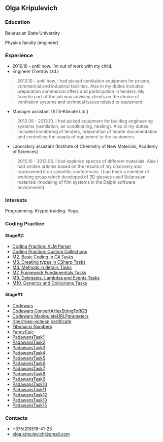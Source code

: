 ## Olga Kripulevich

### Education
Belarusian State University

Physics faculty (engineer)

### Experience
- 2016.10 - until now. I'm out of work with my child.
- Engineer (7vetrov Ltd.)
> 2013.10 - until now. I had picked ventilation equipment for private, commercial and industrial facilities. Also in my duties included preparation commercial offers and participation in tenders. My favorite part of the job was advising clients on the choice of ventilation systems and technical issues related to equipment.
- Manager assistant (STS-Klimate Ltd.)
> 2012.08 - 2013.10. I had picked equipment for building engineering systems (ventilation, air conditioning, heating). Also in my duties included monitoring of tenders, preparation of tender documentation and controlling the supply of equipment to the customers.
- Laboratory assistant (Institute of Chemistry of New Materials, Academy of Sciences)
> 2010.10 - 2012.06. I had explored spectra of different materials. Also I had wroten articles based on the results of my discovery and represented it on scientific conferences. I had been a member of working group which developed of 3D glasses used Belarusian materials (modeling of film systems in the Delphi software environment).

### Interests
Programming. Krypto traiding. Yoga.

### Coding Practice

#### Stage#2:
- [Coding Practice: XLM Parser](https://github.com/OlgaSheva/CodingPracticeXLMParser)
- [Coding Practice: Custom Collections](https://github.com/OlgaSheva/CodingPracticeCSharpStage2)
- [M2. Basic Coding in C# Tasks](https://github.com/OlgaSheva/OOPinCSharp)
- [M3. Creating types in CSharp Tasks](https://github.com/OlgaSheva/M3.-Creating-types-in-CSharp)
- [M4. Methods in details Tasks](https://github.com/OlgaSheva/M4.-Methods-in-details)
- [M7. Framework Fundamentals Tasks](https://github.com/OlgaSheva/M7.-Framework-Fundamentals)
- [M9. Delegates. Lambdas and Events Tasks](https://github.com/OlgaSheva/M9.-Delegates.-Lambdas-and-Events)
- [M10. Generics and Collections Tasks](https://github.com/OlgaSheva/M10.-Generics-and-Collections)

#### Stage#1:
- [Codewars](https://www.codewars.com/users/OlgaSheva)
- [Codewars ConvertAHexStringToRGB](https://github.com/OlgaSheva/ConvertAHexStringToRGB)
- [Codewars ManipulateURLParameters](https://github.com/OlgaSheva/CodewarsManipulateURLParameters)
- [Крестики-нолики](https://github.com/OlgaSheva/Tic-Tac-Toe/tree/master/ticTacToeGame/ticTacToeGame)
[certificate](https://olgasheva.github.io/images/certificate1.jpg)
- [Fibonacci Numbers](https://github.com/OlgaSheva/LearnToManageDataCollectionsUsingTheGenericListType)
- [FancyCalc](https://github.com/OlgaSheva/FancyCalc)
- [PadawansTask1](https://github.com/OlgaSheva/PadawansTask1)
- [PadawansTask2](https://github.com/OlgaSheva/PadawansTask2)
- [PadawansTask3](https://github.com/OlgaSheva/PadawansTask3)
- [PadawansTask4](https://github.com/OlgaSheva/PadawansTask4)
- [PadawansTask5](https://github.com/OlgaSheva/PadawansTask5)
- [PadawansTask6](https://github.com/OlgaSheva/PadawansTask6)
- [PadawansTask7](https://github.com/OlgaSheva/PadawansTask7)
- [PadawansTask8](https://github.com/OlgaSheva/PadawansTask8)
- [PadawansTask9](https://github.com/OlgaSheva/PadawansTask9)
- [PadawansTask10](https://github.com/OlgaSheva/PadawansTask10)
- [PadawansTask11](https://github.com/OlgaSheva/PadawansTask11)
- [PadawansTask12](https://github.com/OlgaSheva/PadawansTask12)
- [PadawansTask13](https://github.com/OlgaSheva/PadawansTask13)
- [PadawansTask15](https://github.com/OlgaSheva/PadawansTask15)

### Contacts
- +375(29)516-41-23
- olga.kripulevich@gmail.com

